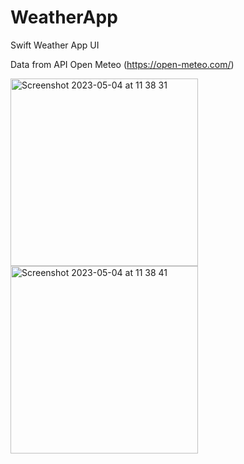 # WeatherApp

Swift Weather App UI

Data from API Open Meteo (https://open-meteo.com/)

<p float="left">
<img width="300" alt="Screenshot 2023-05-04 at 11 38 31" src="https://user-images.githubusercontent.com/91549016/236283112-badcfb18-cbe6-405b-b439-3fc2e2aee75b.png">
<img width="300" alt="Screenshot 2023-05-04 at 11 38 41" src="https://user-images.githubusercontent.com/91549016/236283538-3d8dc927-0e6a-4c64-8d08-e656a31223b4.png">
</p>

